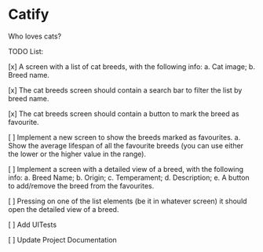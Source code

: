 # Catify
Who loves cats?

TODO List:

[x] A screen with a list of cat breeds, with the following info:
    a. Cat image;
    b. Breed name.
    
[x] The cat breeds screen should contain a search bar to filter the list by breed name.

[x] The cat breeds screen should contain a button to mark the breed as favourite.

[ ] Implement a new screen to show the breeds marked as favourites.
    a. Show the average lifespan of all the favourite breeds (you can use either
    the lower or the higher value in the range).

[ ] Implement a screen with a detailed view of a breed, with the following info:
    a. Breed Name;
    b. Origin;
    c. Temperament;
    d. Description;
    e. A button to add/remove the breed from the favourites.
    
[ ] Pressing on one of the list elements (be it in whatever screen) it should open the
detailed view of a breed.

[ ] Add UITests

[ ] Update Project Documentation
